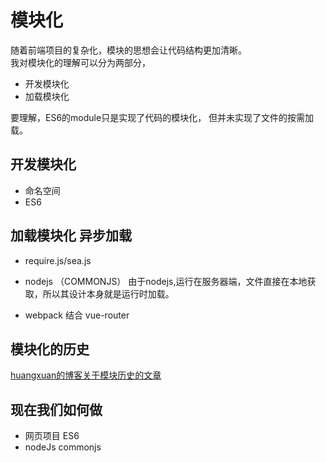 # 模块化
随着前端项目的复杂化，模块的思想会让代码结构更加清晰。  
我对模块化的理解可以分为两部分，
- 开发模块化
- 加载模块化

要理解，ES6的module只是实现了代码的模块化， 但并未实现了文件的按需加载。
## 开发模块化
- 命名空间
- ES6  

## 加载模块化 异步加载
 - require.js/sea.js

 - nodejs （COMMONJS）
 由于nodejs,运行在服务器端，文件直接在本地获取，所以其设计本身就是运行时加载。

 - webpack 结合 vue-router

 ## 模块化的历史 
 [huangxuan的博客关于模块历史的文章](http://huangxuan.me/js-module-7day/#/72)

 ## 现在我们如何做
 - 网页项目  ES6 
 - nodeJs commonjs